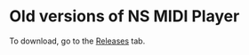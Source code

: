 # Old versions of NS MIDI Player

To download, go to the [Releases](https://github.com/nitinseshadri/NSMIDIPlayer-Legacy/releases) tab.
